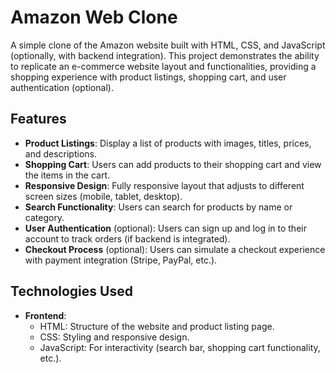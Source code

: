 

# Amazon Web Clone

A simple clone of the Amazon website built with HTML, CSS, and JavaScript (optionally, with backend integration). This project demonstrates the ability to replicate an e-commerce website layout and functionalities, providing a shopping experience with product listings, shopping cart, and user authentication (optional).

## Features

- **Product Listings**: Display a list of products with images, titles, prices, and descriptions.
- **Shopping Cart**: Users can add products to their shopping cart and view the items in the cart.
- **Responsive Design**: Fully responsive layout that adjusts to different screen sizes (mobile, tablet, desktop).
- **Search Functionality**: Users can search for products by name or category.
- **User Authentication** (optional): Users can sign up and log in to their account to track orders (if backend is integrated).
- **Checkout Process** (optional): Users can simulate a checkout experience with payment integration (Stripe, PayPal, etc.).

## Technologies Used

- **Frontend**: 
  - HTML: Structure of the website and product listing page.
  - CSS: Styling and responsive design.
  - JavaScript: For interactivity (search bar, shopping cart functionality, etc.).


